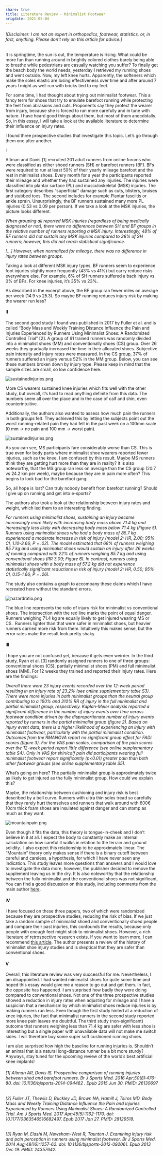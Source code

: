 ```yaml
---
share: true
title: Literature Review - Minimalist Footwear
origdate: 2021-05-04
---
```


###### _\[Disclaimer: I am not an expert in orthopedics, footwear, statistics, or, in fact, anything. Please don’t rely on this article for advice.]_

It is springtime, the sun is out, the temperature is rising. What could be more fun than running around in brightly colored clothes barely being able to breathe while pedestrians are casually watching you suffer? To finally get the beach body the world needs, yesterday I retrieved my running shoes and went outside. Now, my left knee hurts. Apparently, the softeners which make the soles elastic are losing effectiveness over time and after around 7 years I might as well run with bricks tied to my feet.

For some time, I had thought about trying out minimalist footwear. This a fancy term for shoes that try to emulate barefoot running while protecting the feet from abrasions and cuts. Proponents say they protect the wearer from injury, because she is forced to run more carefully and in tune with nature. I have heard good things about them, but most of them anecdotally. So, in this essay, I will take a look at the available literature to determine their influence on injury rates.

I found three prospective studies that investigate this topic. Let’s go through them one after another.

I

Altman and Davis \[1] recruited 201 adult runners from online forums who were classified as either shoed runners (SH) or barefoot runners (BF). BFs were required to run at least 50% of their yearly mileage barefoot and the rest in minimalist shoes. Every month for a year the participants reported their mileage and whether they had sustained any injuries. The injuries were classified into plantar surface (PL) and musculoskeletal (MSK) injuries. The first category describes “superficial” damage such as cuts, blisters, bruises and stubbed toes. The second includes for example Plantar fasciitis or ankle sprain. Unsurprisingly, the BF runners sustained many more PL injuries (0.53 vs 0.09 per person). If we take a look at the MSK injuries, the picture looks different.

_When grouping all reported MSK injuries (regardless of being medically diagnosed or not), there were no differences between SH and BF groups in the relative number of runners reporting a MSK injury. Interestingly, 48% of BF runners did not sustain any MSK injuries compared to 38% of SH runners; however, this did not reach statistical significance._

_\[…] However, when normalized for mileage, there was no difference in injury rates between groups._

Taking a look at different MSK injury types, BF runners seem to experience foot injuries slightly more frequently (43% vs 41%) but carry reduce risks everywhere else. For example, 6% of SH runners suffered a back injury vs 0% of BFs. For knee injuries, it’s 35% vs 23%.

As described in the excerpt above, the BF group ran fewer miles on average per week (14.9 vs 25.3). So maybe BF running reduces injury risk by making the wearer run less?

#### II

The second good study I found was published in 2017 by Fuller et al. and is called “Body Mass and Weekly Training Distance Influence the Pain and Injuries Experienced by Runners Using Minimalist Shoes: A Randomized Controlled Trial” [2]. A group of 61 trained runners was randomly divided into a minimalist shoes (MM) and conventionally shoes (CS) group. Over 26 weeks they gradually increased the time in their allocated shoes. Subjective pain intensity and injury rates were measured. In the CS group, 37% of runners suffered an injury versus 52% in the MM group. Below, you can see these numbers broken down by injury type. Please keep in mind that the sample sizes are small, so low confidence here.

![sustainedinjuries.png](../images/obsidian/sustainedinjuries.png)

More CS wearers sustained knee injuries which fits well with the other study, but overall, it’s hard to read anything definite from this data. The numbers seem all over the place and in the case of calf and shin, even counterintuitive.

Additionally, the authors also wanted to assess how much pain the runners in both groups felt. They achieved this by letting the subjects point out the worst running-related pain they had felt in the past week on a 100mm scale (0 mm -> no pain and 100 mm -> worst pain).

![sustainedinjuries.png](../images/obsidian/sustainedinjuries.png)

As you can see, MS participants fare considerably worse than CS. This is true even for body parts where minimalist shoe wearers reported fewer injuries, such as the knee. I am confused by this result. Maybe MS runners think they are getting hurt more than they are in reality? It is also noteworthy, that the MS group ran less on average than the CS group (20.7 vs 24.2 km per week), maybe because they are in pain more often? This begins to look bad for the barefoot gang.

So, all hope is lost? Can truly nobody benefit from barefoot running? Should I give up on running and get into e-sports?

The authors also took a look at the relationship between injury rates and weight, which led them to an interesting finding.

_For runners using minimalist shoes, sustaining an injury became increasingly more likely with increasing body mass above 71.4 kg and increasingly less likely with decreasing body mass below 71.4 kg (Figure 5). Runners using minimalist shoes who had a body mass of 85.7 kg experienced a moderate increase in risk of injury (model 2: HR, 2.00; 95% CI, 1.10-3.66; P = .02). The model estimated that 68% of runners weighing 85.7 kg and using minimalist shoes would sustain an injury after 26 weeks of running compared with 22% of runners weighing 85.7 kg and using conventional shoes (RR 3.09; Figure 6). In contrast, runners using minimalist shoes with a body mass of 57.2 kg did not experience statistically significant reductions in risk of injury (model 2: HR, 0.50; 95% CI, 0.15-1.66; P = .26)._

The study also contains a graph to accompany these claims which I have recreated here without the standard errors.

![hazardratio.png](../images/obsidian/hazardratio.png)

The blue line represents the ratio of injury risk for minimalist vs conventional shoes. The intersection with the red line marks the point of equal danger. Runners weighing 71.4 kg are equally likely to get injured wearing MS or CS.  Runners lighter than that were safer in minimalist shoes, but heavier runners carried more risk from them. Intuitively this makes sense, but the error rates make the result look pretty shaky.

#### III

I hope you are not confused yet, because it gets even weirder. In the third study, Ryan et al. [3] randomly assigned runners to one of three groups: conventional shoes (CS), partially minimalist shoes (PM) and full minimalist shoes (MM). For 12 weeks they trained and reported their injury rates. Here are the findings:

_Overall there were 23 injury events recorded over the 12-week period resulting in an injury rate of 23.2% (see online supplementary table S3). There were more injuries in both minimalist groups than the neutral group contributing to a 160% and 310% RR of injury in the full minimalist and partial minimalist group, respectively. Kaplan-Meier analysis reported a significant difference in the number of injury events over time across footwear condition driven by the disproportionate number of injury events reported by runners in the partial minimalist group (figure 2). Based on injury event data, there is a higher likelihood of experiencing an injury with minimalist footwear, particularly with the partial minimalist condition. Outcomes from the RMANOVA report no significant group effect for FADI scores (figure 3). For the VAS pain scales, comparison of the pain scores over the 12-week period report little difference (see online supplementary table S4). Only in VAS for shin/calf pain did participants wearing full minimalist footwear report significantly (p<0.01) greater pain than both other footwear groups (see online supplementary table S5)._

What’s going on here? The partially minimalist group is approximately twice as likely to get injured as the fully minimalist group. How could we explain this?

Maybe, the relationship between cushioning and injury risk is best described by a bell curve. Runners with ultra thin soles tread so carefully that they rarely hurt themselves and runners that walk around with 600€ 10cm thick foam shoes are insulated against danger and can stomp as much as they want.

![mountainpain.png](../images/obsidian/mountainpain.png)

Even though it fits the data, this theory is tongue-in-cheek and I don’t believe in it at all. I expect the body to constantly make an internal calculation on how careful it walks in relation to the terrain and ground solidity.  I also expect this relationship to be approximately linear. The “Mountain” theory only makes sense if there is a binary cutoff between careful and careless, a hypothesis, for which I have never seen any indication. This study leaves more questions than answers and I would love to investigate the data more, however, the publisher decided to remove the supplement leaving us in the dry. It Is also noteworthy that the relationship between the fully minimalist and the conventional shoes was not significant. You can find a good discussion on this study, including comments from the main author [here](https://therunningclinic.com/runners/blog/archives-anglaises/first-published-randomized-controlled-trial-minimalist-vs-maximalist-running-shoes/).

#### IV

I have focused on these three papers, two of which were randomized because they are prospective studies, reducing the risk of bias. If we just take a random sample of minimalist shoed and conventionally shoed people and compare their past injuries, this confounds the results, because only people with enough feet might stick to minimalist shoes. However, a rich literature of retrospective research exists. If you want to learn more, I can recommend [this article](https://www.painscience.com/articles/barefoot-running.php). The author presents a review of the history of minimalist shoe injury studies and is skeptical that they are safer than conventional shoes.

#### V

Overall, this literature review was very successful for me. Nevertheless, I am disappointed. I had wanted minimalist shoes for quite some time and hoped this essay would give me a reason to go out and get them. In fact, the opposite has happened. I am surprised how badly they were doing compared to conventional shoes. Not one of the three prospective studies showed a reduction in injury rates when adjusting for mileage and I have a suspicion that a mechanism by which minimalist shoes reduce injuries is by making runners run less. Even though the first study hinted at a reduction of knee injuries, the fact that minimalist runners in the second study reported more knee pain leaves me doubtful. The third study (non-significant) outcome that runners weighing less than 71.4 kg are safer with less shoe is interesting but a single paper with unavailable data will not make me switch sides. I will therefore buy some super soft cushioned running shoes.

I am also surprised how high the baseline for running injuries is. Shouldn’t an animal that is a natural long-distance runner be a bit more sturdy? Anyways, stay tuned for the upcoming review of the world’s best artificial knee implants!

###### [1] Altman AR, Davis IS. Prospective comparison of running injuries between shod and barefoot runners. Br J Sports Med. 2016 Apr;50(8):476-80. doi: 10.1136/bjsports-2014-094482 . Epub 2015 Jun 30. PMID: 26130697

###### [2] Fuller JT, Thewlis D, Buckley JD, Brown NA, Hamill J, Tsiros MD. Body Mass and Weekly Training Distance Influence the Pain and Injuries Experienced by Runners Using Minimalist Shoes: A Randomized Controlled Trial. Am J Sports Med. 2017 Apr;45(5):1162-1170. doi: 10.1177/0363546516682497. Epub 2017 Jan 27. PMID: 28129518.

###### [3] Ryan M, Elashi M, Newsham-West R, Taunton J. Examining injury risk and pain perception in runners using minimalist footwear. Br J Sports Med. 2014 Aug;48(16):1257-62. doi: 10.1136/bjsports-2012-092061. Epub 2013 Dec 19. PMID: 24357642.